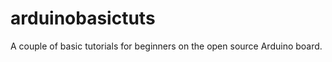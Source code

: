 arduinobasictuts
================

A couple of basic tutorials for beginners on the open source Arduino board.